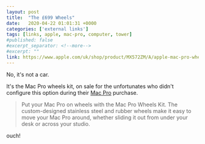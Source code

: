 ```yaml
---
layout: post
title:  "The £699 Wheels"
date:   2020-04-22 01:01:31 +0000
categories: ['external links']
tags: [links, apple, mac-pro, computer, tower]
#published: false
#excerpt_separator: <!--more-->
#excerpt: ""
link: https://www.apple.com/uk/shop/product/MX572ZM/A/apple-mac-pro-wheels-kit
---
```


No, it's not a car.

It's the Mac Pro wheels kit, on sale for the unfortunates who didn't configure this option during their [Mac Pro](https://www.apple.com/uk/mac-pro/) purchase.

> Put your Mac Pro on wheels with the Mac Pro Wheels Kit. The custom-designed stainless steel and rubber wheels make it easy to move your Mac Pro around, whether sliding it out from under your desk or across your studio.


ouch!
